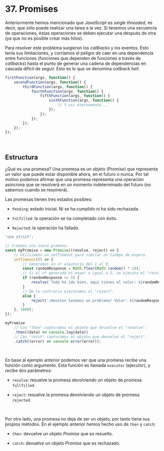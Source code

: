 # 37. Promises

Anteriormente hemos mencionado que *JavaScript* es *single threaded*, es decir, que sólo puede realizar una tarea a la vez. Si tenemos una secuencia de operaciones, éstas operaciones se deben ejecutar una después de otra (ya que no es posible crear más hilos).

Para resolver este problema surgieron los *callbacks* y los eventos. Esto tenía sus limitaciones, y corríamos el peligro de caer en una dependencia entre funciones (funciones que dependen de funciones a través de *callbacks*) hasta el punto de generar una cadena de dependencias en cascada difícil de seguir. Esto es lo que se denomina *callback hell*:

```javascript
firstFunction(args, function() {
    secondFunction(args, function() {
        thirdFunction(args, function() {
            fourthFunction(args, function() {
                fifthFunction(args, function() {
                    sixthFunction(args, function() {
                        // Y así eternamente... 
                    });
                });
            });
        });
    });
});
```

&nbsp;

## Estructura

¿Qué es una promesa? Una promesa es un objeto (*Promise*) que representa un valor que puede estar disponible ahora, en el futuro o nunca. Por tal motivo podemos afirmar que una promesa representa una operación asíncrona que se resolverá en un momento indeterminado del futuro (no sabemos cuando se resolverá).

Las promesas tienen tres estados posibles:

-   `Pending`: estado inicial. Ni se ha cumplido ni ha sido rechazada. 

-   `Fulfilled`: la operación se ha completado con éxito.

-   `Rejected`: la operación ha fallado.

```javascript
'use strict';

// Creamos una nueva promesa.
const myPromise = new Promise((resolve, reject) => {
    // Utilizamos un setTimeout para similar un tiempo de espera.
    setTimeout(() => {
        // Generamos un nº aleatorio del 1 al 9.
        const randomResponse = Math.floor(Math.random() * 10);
        // Si el nº generado es mayor o igual a 5, se ejecuta el "resolve".
        if (randomResponse >= 5) {
            resolve(`Todo ha ido bien, aquí tienes el valor: ${randomResponse}`);
        }
        // De lo contrario ejecutamos el "reject".
        else {
            reject(`¡Houston tenemos un problema! Valor: ${randomResponse}`);
        }
    }, 1000);
});

myPromise
    // Con "then" capturamos el objeto que devuelve el "resolve".
    .then((data) => console.log(data))
    // Con "catch" capturamos el objeto que devuelve el "reject".
    .catch((error) => console.error(error));
```

&nbsp;

En base al ejemplo anterior podemos ver que una promesa recibe una función como argumento. Esta función es llamada `executor` (ejecutor), y recibe dos parámetros:

-   `resolve`: resuelve la promesa devolviendo un objeto de promesa `fullfilled`.

-   `reject`: resuelve la promesa devolviendo un objeto de promesa `rejected`.

&nbsp;

Por otro lado, una promesa no deja de ser un objeto, por tanto tiene sus propios métodos. En el ejemplo anterior hemos hecho uso de `then` y `catch`:

- `then`: devuelve un objeto *Promise* que es resuelto.

- `catch`: devuelve un objeto *Promise* que es rechazado.

